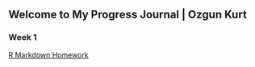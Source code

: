 ## Welcome to My Progress Journal | Ozgun Kurt

### Week 1

[R Markdown Homework](https://github.com/pjournal/mef03-Ozgunkrt/OK---R-Markdown-Homework.html)


